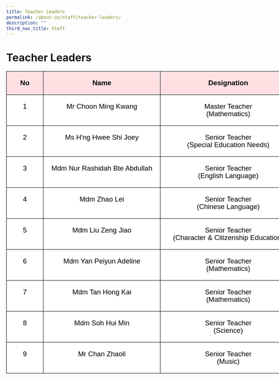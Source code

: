 ```yaml
---
title: Teacher Leaders
permalink: /about-us/staff/teacher-leaders/
description: ""
third_nav_title: Staff
---
```

# **Teacher Leaders**
    
<table style="width:848.25pt;background:white;border-collapse:collapse;border:none;
 mso-border-alt:solid windowtext .5pt;mso-yfti-tbllook:1184;mso-padding-alt:
 0in 0in 0in 0in;mso-border-insideh:.5pt solid windowtext;mso-border-insidev:
 .5pt solid windowtext" width="0" cellpadding="0" cellspacing="0" border="1" class="MsoNormalTable"><tbody><tr style="mso-yfti-irow:0;mso-yfti-firstrow:yes"><td style="width:69.6pt;border:solid windowtext 1.0pt;
  mso-border-alt:solid windowtext .5pt;background:#FFE0E2;padding:3.75pt 3.75pt 3.75pt 3.75pt" valign="top" width="93"><p style="text-align:center" align="center" class="MsoNormal"><b><span style="font-size:14.0pt;line-height:107%;font-family:&quot;Arial&quot;,sans-serif;
  mso-fareast-font-family:&quot;Times New Roman&quot;;color:black;mso-bidi-language:TA">No</span></b><span style="font-size:14.0pt;line-height:107%;font-family:&quot;Arial&quot;,sans-serif;
  mso-fareast-font-family:&quot;Times New Roman&quot;;color:black;mso-bidi-language:TA"></span></p></td><td style="width:241.35pt;border:solid windowtext 1.0pt;
  border-left:none;mso-border-left-alt:solid windowtext .5pt;mso-border-alt:
  solid windowtext .5pt;background:#FFE0E2;padding:3.75pt 3.75pt 3.75pt 3.75pt" valign="top" width="322"><p style="text-align:center" align="center" class="MsoNormal"><b><span style="font-size:14.0pt;line-height:107%;font-family:&quot;Arial&quot;,sans-serif;
  mso-fareast-font-family:&quot;Times New Roman&quot;;color:black;mso-bidi-language:TA">Name</span></b><span style="font-size:14.0pt;line-height:107%;font-family:&quot;Arial&quot;,sans-serif;
  mso-fareast-font-family:&quot;Times New Roman&quot;;color:black;mso-bidi-language:TA"></span></p></td><td style="width:278.75pt;border:solid windowtext 1.0pt;
  border-left:none;mso-border-left-alt:solid windowtext .5pt;mso-border-alt:
  solid windowtext .5pt;background:#FFE0E2;padding:3.75pt 3.75pt 3.75pt 3.75pt" valign="top" width="372"><p style="text-align:center" align="center" class="MsoNormal"><b><span style="font-size:14.0pt;line-height:107%;font-family:&quot;Arial&quot;,sans-serif;
  mso-fareast-font-family:&quot;Times New Roman&quot;;color:black;mso-bidi-language:TA">Designation</span></b><span style="font-size:14.0pt;line-height:107%;font-family:&quot;Arial&quot;,sans-serif;
  mso-fareast-font-family:&quot;Times New Roman&quot;;color:black;mso-bidi-language:TA"></span></p></td><td style="width:258.55pt;border:solid windowtext 1.0pt;
  border-left:none;mso-border-left-alt:solid windowtext .5pt;mso-border-alt:
  solid windowtext .5pt;background:#FFE0E2;padding:3.75pt 3.75pt 3.75pt 3.75pt" valign="top" width="345"><p style="text-align:center" align="center" class="MsoNormal"><b><span style="font-size:14.0pt;line-height:107%;font-family:&quot;Arial&quot;,sans-serif;
  mso-fareast-font-family:&quot;Times New Roman&quot;;color:black;mso-bidi-language:TA">Email Address</span></b><span style="font-size:14.0pt;line-height:107%;font-family:
  &quot;Arial&quot;,sans-serif;mso-fareast-font-family:&quot;Times New Roman&quot;;color:black;
  mso-bidi-language:TA"></span></p></td></tr><tr style="mso-yfti-irow:1"><td style="width:69.6pt;border:solid windowtext 1.0pt;
  border-top:none;mso-border-top-alt:solid windowtext .5pt;mso-border-alt:solid windowtext .5pt;
  background:transparent;padding:3.75pt 3.75pt 3.75pt 3.75pt" valign="top" width="93"><p style="text-align:center" align="center" class="MsoNormal"><span style="font-size:14.0pt;line-height:107%;font-family:&quot;Arial&quot;,sans-serif;
  mso-fareast-font-family:&quot;Times New Roman&quot;;color:black;mso-bidi-language:TA">1</span></p></td><td style="width:241.35pt;border-top:none;border-left:
  none;border-bottom:solid windowtext 1.0pt;border-right:solid windowtext 1.0pt;
  mso-border-top-alt:solid windowtext .5pt;mso-border-left-alt:solid windowtext .5pt;
  mso-border-alt:solid windowtext .5pt;background:transparent;padding:3.75pt 3.75pt 3.75pt 3.75pt" valign="top" width="322"><p style="text-align:center" align="center" class="MsoNormal"><span style="font-size:14.0pt;line-height:107%;font-family:&quot;Arial&quot;,sans-serif;
  mso-fareast-font-family:&quot;Times New Roman&quot;;color:black;mso-bidi-language:TA">Mr Choon Ming Kwang</span></p></td><td style="width:278.75pt;border-top:none;border-left:
  none;border-bottom:solid windowtext 1.0pt;border-right:solid windowtext 1.0pt;
  mso-border-top-alt:solid windowtext .5pt;mso-border-left-alt:solid windowtext .5pt;
  mso-border-alt:solid windowtext .5pt;background:transparent;padding:3.75pt 3.75pt 3.75pt 3.75pt" valign="top" width="372"><p style="text-align:center" align="center" class="MsoNormal"><span style="font-size:14.0pt;line-height:107%;font-family:&quot;Arial&quot;,sans-serif;
  mso-fareast-font-family:&quot;Times New Roman&quot;;color:black;mso-bidi-language:TA">Master Teacher<br>(Mathematics)</span></p></td><td style="width:258.55pt;border-top:none;border-left:
  none;border-bottom:solid windowtext 1.0pt;border-right:solid windowtext 1.0pt;
  mso-border-top-alt:solid windowtext .5pt;mso-border-left-alt:solid windowtext .5pt;
  mso-border-alt:solid windowtext .5pt;background:transparent;padding:3.75pt 3.75pt 3.75pt 3.75pt" valign="top" width="345"><p style="text-align:center" align="center" class="MsoNormal"><span style="font-size:14.0pt;line-height:107%;font-family:&quot;Arial&quot;,sans-serif;
  mso-fareast-font-family:&quot;Times New Roman&quot;;color:black;mso-bidi-language:TA"><a href="mailto:choon_ming_kwang@moe.edu.sg"><span style="color:#033C2E">choon_ming_kwang@moe.edu.sg</span></a></span></p></td></tr><tr style="mso-yfti-irow:2"><td style="width:69.6pt;border:solid windowtext 1.0pt;
  border-top:none;mso-border-top-alt:solid windowtext .5pt;mso-border-alt:solid windowtext .5pt;
  background:transparent;padding:3.75pt 3.75pt 3.75pt 3.75pt" valign="top" width="93"><p style="text-align:center" align="center" class="MsoNormal"><span style="font-size:14.0pt;line-height:107%;font-family:&quot;Arial&quot;,sans-serif;
  mso-fareast-font-family:&quot;Times New Roman&quot;;color:black;mso-bidi-language:TA">2</span></p></td><td style="width:241.35pt;border-top:none;border-left:
  none;border-bottom:solid windowtext 1.0pt;border-right:solid windowtext 1.0pt;
  mso-border-top-alt:solid windowtext .5pt;mso-border-left-alt:solid windowtext .5pt;
  mso-border-alt:solid windowtext .5pt;background:transparent;padding:3.75pt 3.75pt 3.75pt 3.75pt" valign="top" width="322"><p style="text-align:center" align="center" class="MsoNormal"><span style="font-size:14.0pt;line-height:107%;font-family:&quot;Arial&quot;,sans-serif;
  mso-fareast-font-family:&quot;Times New Roman&quot;;color:black;mso-bidi-language:TA">Ms H'ng Hwee Shi Joey</span></p></td><td style="width:278.75pt;border-top:none;border-left:
  none;border-bottom:solid windowtext 1.0pt;border-right:solid windowtext 1.0pt;
  mso-border-top-alt:solid windowtext .5pt;mso-border-left-alt:solid windowtext .5pt;
  mso-border-alt:solid windowtext .5pt;background:transparent;padding:3.75pt 3.75pt 3.75pt 3.75pt" valign="top" width="372"><p style="text-align:center" align="center" class="MsoNormal"><span style="font-size:14.0pt;line-height:107%;font-family:&quot;Arial&quot;,sans-serif;
  mso-fareast-font-family:&quot;Times New Roman&quot;;color:black;mso-bidi-language:TA">Senior Teacher<br>(Special Education Needs)</span></p></td><td style="width:258.55pt;border-top:none;border-left:
  none;border-bottom:solid windowtext 1.0pt;border-right:solid windowtext 1.0pt;
  mso-border-top-alt:solid windowtext .5pt;mso-border-left-alt:solid windowtext .5pt;
  mso-border-alt:solid windowtext .5pt;background:transparent;padding:3.75pt 3.75pt 3.75pt 3.75pt" valign="top" width="345"><p style="text-align:center" align="center" class="MsoNormal"><span style="font-size:14.0pt;line-height:107%;font-family:&quot;Arial&quot;,sans-serif;
  mso-fareast-font-family:&quot;Times New Roman&quot;;color:black;mso-bidi-language:TA"><a href="mailto:hng_hwee_shi@moe.edu.sg"><span style="color:#033C2E">hng_hwee_shi@moe.edu.sg</span></a></span></p></td></tr><tr style="mso-yfti-irow:3"><td style="width:69.6pt;border:solid windowtext 1.0pt;
  border-top:none;mso-border-top-alt:solid windowtext .5pt;mso-border-alt:solid windowtext .5pt;
  background:transparent;padding:3.75pt 3.75pt 3.75pt 3.75pt" valign="top" width="93"><p style="text-align:center" align="center" class="MsoNormal"><span style="font-size:14.0pt;line-height:107%;font-family:&quot;Arial&quot;,sans-serif;
  mso-fareast-font-family:&quot;Times New Roman&quot;;color:black;mso-bidi-language:TA">3</span></p></td><td style="width:241.35pt;border-top:none;border-left:
  none;border-bottom:solid windowtext 1.0pt;border-right:solid windowtext 1.0pt;
  mso-border-top-alt:solid windowtext .5pt;mso-border-left-alt:solid windowtext .5pt;
  mso-border-alt:solid windowtext .5pt;background:transparent;padding:3.75pt 3.75pt 3.75pt 3.75pt" valign="top" width="322"><p style="text-align:center" align="center" class="MsoNormal"><span style="font-size:14.0pt;line-height:107%;font-family:&quot;Arial&quot;,sans-serif;
  mso-fareast-font-family:&quot;Times New Roman&quot;;color:black;mso-bidi-language:TA">Mdm Nur Rashidah Bte Abdullah</span></p></td><td style="width:278.75pt;border-top:none;border-left:
  none;border-bottom:solid windowtext 1.0pt;border-right:solid windowtext 1.0pt;
  mso-border-top-alt:solid windowtext .5pt;mso-border-left-alt:solid windowtext .5pt;
  mso-border-alt:solid windowtext .5pt;background:transparent;padding:3.75pt 3.75pt 3.75pt 3.75pt" valign="top" width="372"><p style="text-align:center" align="center" class="MsoNormal"><span style="font-size:14.0pt;line-height:107%;font-family:&quot;Arial&quot;,sans-serif;
  mso-fareast-font-family:&quot;Times New Roman&quot;;color:black;mso-bidi-language:TA">Senior Teacher<br>(English Language)</span></p></td><td style="width:258.55pt;border-top:none;border-left:
  none;border-bottom:solid windowtext 1.0pt;border-right:solid windowtext 1.0pt;
  mso-border-top-alt:solid windowtext .5pt;mso-border-left-alt:solid windowtext .5pt;
  mso-border-alt:solid windowtext .5pt;background:transparent;padding:3.75pt 3.75pt 3.75pt 3.75pt" valign="top" width="345"><p style="text-align:center" align="center" class="MsoNormal"><span style="font-size:14.0pt;line-height:107%;font-family:&quot;Arial&quot;,sans-serif;
  mso-fareast-font-family:&quot;Times New Roman&quot;;color:black;mso-bidi-language:TA"><a href="mailto:nur_rashidah_abdullah@moe.edu.sg"><span style="color:#033C2E">nur_rashidah_abdullah@moe.edu.sg</span></a></span></p></td></tr><tr style="mso-yfti-irow:4"><td style="width:69.6pt;border:solid windowtext 1.0pt;
  border-top:none;mso-border-top-alt:solid windowtext .5pt;mso-border-alt:solid windowtext .5pt;
  background:transparent;padding:3.75pt 3.75pt 3.75pt 3.75pt" valign="top" width="93"><p style="text-align:center" align="center" class="MsoNormal"><span style="font-size:14.0pt;line-height:107%;font-family:&quot;Arial&quot;,sans-serif;
  mso-fareast-font-family:&quot;Times New Roman&quot;;color:black;mso-bidi-language:TA">4</span></p></td><td style="width:241.35pt;border-top:none;border-left:
  none;border-bottom:solid windowtext 1.0pt;border-right:solid windowtext 1.0pt;
  mso-border-top-alt:solid windowtext .5pt;mso-border-left-alt:solid windowtext .5pt;
  mso-border-alt:solid windowtext .5pt;background:transparent;padding:3.75pt 3.75pt 3.75pt 3.75pt" valign="top" width="322"><p style="text-align:center" align="center" class="MsoNormal"><span style="font-size:14.0pt;line-height:107%;font-family:&quot;Arial&quot;,sans-serif;
  mso-fareast-font-family:&quot;Times New Roman&quot;;color:black;mso-bidi-language:TA">Mdm Zhao Lei</span></p></td><td style="width:278.75pt;border-top:none;border-left:
  none;border-bottom:solid windowtext 1.0pt;border-right:solid windowtext 1.0pt;
  mso-border-top-alt:solid windowtext .5pt;mso-border-left-alt:solid windowtext .5pt;
  mso-border-alt:solid windowtext .5pt;background:transparent;padding:3.75pt 3.75pt 3.75pt 3.75pt" valign="top" width="372"><p style="text-align:center" align="center" class="MsoNormal"><span style="font-size:14.0pt;line-height:107%;font-family:&quot;Arial&quot;,sans-serif;
  mso-fareast-font-family:&quot;Times New Roman&quot;;color:black;mso-bidi-language:TA">Senior Teacher<br>(Chinese Language)</span></p></td><td style="width:258.55pt;border-top:none;border-left:
  none;border-bottom:solid windowtext 1.0pt;border-right:solid windowtext 1.0pt;
  mso-border-top-alt:solid windowtext .5pt;mso-border-left-alt:solid windowtext .5pt;
  mso-border-alt:solid windowtext .5pt;background:transparent;padding:3.75pt 3.75pt 3.75pt 3.75pt" valign="top" width="345"><p style="text-align:center" align="center" class="MsoNormal"><span style="font-size:14.0pt;line-height:107%;font-family:&quot;Arial&quot;,sans-serif;
  mso-fareast-font-family:&quot;Times New Roman&quot;;color:black;mso-bidi-language:TA"><a href="mailto:zhao_lei_a@moe.edu.sg"><span style="color:#033C2E">zhao_lei_a@moe.edu.sg</span></a></span></p></td></tr><tr style="mso-yfti-irow:5"><td style="width:69.6pt;border:solid windowtext 1.0pt;
  border-top:none;mso-border-top-alt:solid windowtext .5pt;mso-border-alt:solid windowtext .5pt;
  background:transparent;padding:3.75pt 3.75pt 3.75pt 3.75pt" valign="top" width="93"><p style="text-align:center" align="center" class="MsoNormal"><span style="font-size:14.0pt;line-height:107%;font-family:&quot;Arial&quot;,sans-serif;
  mso-fareast-font-family:&quot;Times New Roman&quot;;color:black;mso-bidi-language:TA">5</span></p></td><td style="width:241.35pt;border-top:none;border-left:
  none;border-bottom:solid windowtext 1.0pt;border-right:solid windowtext 1.0pt;
  mso-border-top-alt:solid windowtext .5pt;mso-border-left-alt:solid windowtext .5pt;
  mso-border-alt:solid windowtext .5pt;background:transparent;padding:3.75pt 3.75pt 3.75pt 3.75pt" valign="top" width="322"><p style="text-align:center" align="center" class="MsoNormal"><span style="font-size:14.0pt;line-height:107%;font-family:&quot;Arial&quot;,sans-serif;
  mso-fareast-font-family:&quot;Times New Roman&quot;;color:black;mso-bidi-language:TA">Mdm Liu Zeng Jiao</span></p></td><td style="width:278.75pt;border-top:none;border-left:
  none;border-bottom:solid windowtext 1.0pt;border-right:solid windowtext 1.0pt;
  mso-border-top-alt:solid windowtext .5pt;mso-border-left-alt:solid windowtext .5pt;
  mso-border-alt:solid windowtext .5pt;background:transparent;padding:3.75pt 3.75pt 3.75pt 3.75pt" valign="top" width="372"><p style="text-align:center" align="center" class="MsoNormal"><span style="font-size:14.0pt;line-height:107%;font-family:&quot;Arial&quot;,sans-serif;
  mso-fareast-font-family:&quot;Times New Roman&quot;;color:black;mso-bidi-language:TA">Senior Teacher<br>(Character &amp; Citizenship Education)</span></p></td><td style="width:258.55pt;border-top:none;border-left:
  none;border-bottom:solid windowtext 1.0pt;border-right:solid windowtext 1.0pt;
  mso-border-top-alt:solid windowtext .5pt;mso-border-left-alt:solid windowtext .5pt;
  mso-border-alt:solid windowtext .5pt;background:transparent;padding:3.75pt 3.75pt 3.75pt 3.75pt" valign="top" width="345"><p style="text-align:center" align="center" class="MsoNormal"><span style="font-size:14.0pt;line-height:107%;font-family:&quot;Arial&quot;,sans-serif;
  mso-fareast-font-family:&quot;Times New Roman&quot;;color:black;mso-bidi-language:TA"><a href="mailto:liu_zengjiao@moe.edu.sg"><span style="color:#033C2E">liu_zengjiao@moe.edu.sg</span></a></span></p></td></tr><tr style="mso-yfti-irow:6"><td style="width:69.6pt;border:solid windowtext 1.0pt;
  border-top:none;mso-border-top-alt:solid windowtext .5pt;mso-border-alt:solid windowtext .5pt;
  background:transparent;padding:3.75pt 3.75pt 3.75pt 3.75pt" valign="top" width="93"><p style="text-align:center" align="center" class="MsoNormal"><span style="font-size:14.0pt;line-height:107%;font-family:&quot;Arial&quot;,sans-serif;
  mso-fareast-font-family:&quot;Times New Roman&quot;;color:black;mso-bidi-language:TA">6</span></p></td><td style="width:241.35pt;border-top:none;border-left:
  none;border-bottom:solid windowtext 1.0pt;border-right:solid windowtext 1.0pt;
  mso-border-top-alt:solid windowtext .5pt;mso-border-left-alt:solid windowtext .5pt;
  mso-border-alt:solid windowtext .5pt;background:transparent;padding:3.75pt 3.75pt 3.75pt 3.75pt" valign="top" width="322"><p style="text-align:center" align="center" class="MsoNormal"><span style="font-size:14.0pt;line-height:107%;font-family:&quot;Arial&quot;,sans-serif;
  mso-fareast-font-family:&quot;Times New Roman&quot;;color:black;mso-bidi-language:TA">Mdm Yan Peiyun Adeline</span></p></td><td style="width:278.75pt;border-top:none;border-left:
  none;border-bottom:solid windowtext 1.0pt;border-right:solid windowtext 1.0pt;
  mso-border-top-alt:solid windowtext .5pt;mso-border-left-alt:solid windowtext .5pt;
  mso-border-alt:solid windowtext .5pt;background:transparent;padding:3.75pt 3.75pt 3.75pt 3.75pt" valign="top" width="372"><p style="text-align:center" align="center" class="MsoNormal"><span style="font-size:14.0pt;line-height:107%;font-family:&quot;Arial&quot;,sans-serif;
  mso-fareast-font-family:&quot;Times New Roman&quot;;color:black;mso-bidi-language:TA">Senior Teacher<br>(Mathematics)</span></p></td><td style="width:258.55pt;border-top:none;border-left:
  none;border-bottom:solid windowtext 1.0pt;border-right:solid windowtext 1.0pt;
  mso-border-top-alt:solid windowtext .5pt;mso-border-left-alt:solid windowtext .5pt;
  mso-border-alt:solid windowtext .5pt;background:transparent;padding:3.75pt 3.75pt 3.75pt 3.75pt" valign="top" width="345"><p style="text-align:center" align="center" class="MsoNormal"><span style="font-size:14.0pt;line-height:107%;font-family:&quot;Arial&quot;,sans-serif;
  mso-fareast-font-family:&quot;Times New Roman&quot;;color:black;mso-bidi-language:TA"><a href="mailto:yan_peiyun@moe.edu.sg"><span style="color:#033C2E">yan_peiyun@moe.edu.sg</span></a></span></p></td></tr><tr style="mso-yfti-irow:7"><td style="width:69.6pt;border:solid windowtext 1.0pt;
  border-top:none;mso-border-top-alt:solid windowtext .5pt;mso-border-alt:solid windowtext .5pt;
  background:transparent;padding:3.75pt 3.75pt 3.75pt 3.75pt" valign="top" width="93"><p style="text-align:center" align="center" class="MsoNormal"><span style="font-size:14.0pt;line-height:107%;font-family:&quot;Arial&quot;,sans-serif;
  mso-fareast-font-family:&quot;Times New Roman&quot;;color:black;mso-bidi-language:TA">7</span></p></td><td style="width:241.35pt;border-top:none;border-left:
  none;border-bottom:solid windowtext 1.0pt;border-right:solid windowtext 1.0pt;
  mso-border-top-alt:solid windowtext .5pt;mso-border-left-alt:solid windowtext .5pt;
  mso-border-alt:solid windowtext .5pt;background:transparent;padding:3.75pt 3.75pt 3.75pt 3.75pt" valign="top" width="322"><p style="text-align:center" align="center" class="MsoNormal"><span style="font-size:14.0pt;line-height:107%;font-family:&quot;Arial&quot;,sans-serif;
  mso-fareast-font-family:&quot;Times New Roman&quot;;color:black;mso-bidi-language:TA">Mdm Tan Hong Kai</span></p></td><td style="width:278.75pt;border-top:none;border-left:
  none;border-bottom:solid windowtext 1.0pt;border-right:solid windowtext 1.0pt;
  mso-border-top-alt:solid windowtext .5pt;mso-border-left-alt:solid windowtext .5pt;
  mso-border-alt:solid windowtext .5pt;background:transparent;padding:3.75pt 3.75pt 3.75pt 3.75pt" valign="top" width="372"><p style="text-align:center" align="center" class="MsoNormal"><span style="font-size:14.0pt;line-height:107%;font-family:&quot;Arial&quot;,sans-serif;
  mso-fareast-font-family:&quot;Times New Roman&quot;;color:black;mso-bidi-language:TA">Senior Teacher<br>(Mathematics)</span></p></td><td style="width:258.55pt;border-top:none;border-left:
  none;border-bottom:solid windowtext 1.0pt;border-right:solid windowtext 1.0pt;
  mso-border-top-alt:solid windowtext .5pt;mso-border-left-alt:solid windowtext .5pt;
  mso-border-alt:solid windowtext .5pt;background:transparent;padding:3.75pt 3.75pt 3.75pt 3.75pt" valign="top" width="345"><p style="text-align:center" align="center" class="MsoNormal"><span style="font-size:14.0pt;line-height:107%;font-family:&quot;Arial&quot;,sans-serif;
  mso-fareast-font-family:&quot;Times New Roman&quot;;color:black;mso-bidi-language:TA"><a href="mailto:tan_hong_kai@moe.edu.sg"><span style="color:#033C2E">tan_hong_kai@moe.edu.sg</span></a></span></p></td></tr><tr style="mso-yfti-irow:8"><td style="width:69.6pt;border:solid windowtext 1.0pt;
  border-top:none;mso-border-top-alt:solid windowtext .5pt;mso-border-alt:solid windowtext .5pt;
  background:transparent;padding:3.75pt 3.75pt 3.75pt 3.75pt" valign="top" width="93"><p style="text-align:center" align="center" class="MsoNormal"><span style="font-size:14.0pt;line-height:107%;font-family:&quot;Arial&quot;,sans-serif;
  mso-fareast-font-family:&quot;Times New Roman&quot;;color:black;mso-bidi-language:TA">8</span></p></td><td style="width:241.35pt;border-top:none;border-left:
  none;border-bottom:solid windowtext 1.0pt;border-right:solid windowtext 1.0pt;
  mso-border-top-alt:solid windowtext .5pt;mso-border-left-alt:solid windowtext .5pt;
  mso-border-alt:solid windowtext .5pt;background:transparent;padding:3.75pt 3.75pt 3.75pt 3.75pt" valign="top" width="322"><p style="text-align:center" align="center" class="MsoNormal"><span style="font-size:14.0pt;line-height:107%;font-family:&quot;Arial&quot;,sans-serif;
  mso-fareast-font-family:&quot;Times New Roman&quot;;color:black;mso-bidi-language:TA">Mdm Soh Hui Min</span></p></td><td style="width:278.75pt;border-top:none;border-left:
  none;border-bottom:solid windowtext 1.0pt;border-right:solid windowtext 1.0pt;
  mso-border-top-alt:solid windowtext .5pt;mso-border-left-alt:solid windowtext .5pt;
  mso-border-alt:solid windowtext .5pt;background:transparent;padding:3.75pt 3.75pt 3.75pt 3.75pt" valign="top" width="372"><p style="text-align:center" align="center" class="MsoNormal"><span style="font-size:14.0pt;line-height:107%;font-family:&quot;Arial&quot;,sans-serif;
  mso-fareast-font-family:&quot;Times New Roman&quot;;color:black;mso-bidi-language:TA">Senior Teacher<br>(Science)</span></p></td><td style="width:258.55pt;border-top:none;border-left:
  none;border-bottom:solid windowtext 1.0pt;border-right:solid windowtext 1.0pt;
  mso-border-top-alt:solid windowtext .5pt;mso-border-left-alt:solid windowtext .5pt;
  mso-border-alt:solid windowtext .5pt;background:transparent;padding:3.75pt 3.75pt 3.75pt 3.75pt" valign="top" width="345"><p style="text-align:center" align="center" class="MsoNormal"><span style="font-size:14.0pt;line-height:107%;font-family:&quot;Arial&quot;,sans-serif;
  mso-fareast-font-family:&quot;Times New Roman&quot;;color:black;mso-bidi-language:TA"><a href="mailto:soh_hui_min@moe.edu.sg"><span style="color:#033C2E">soh_hui_min@moe.edu.sg</span></a></span></p></td></tr><tr style="mso-yfti-irow:9;mso-yfti-lastrow:yes"><td style="width:69.6pt;border:solid windowtext 1.0pt;
  border-top:none;mso-border-top-alt:solid windowtext .5pt;mso-border-alt:solid windowtext .5pt;
  background:transparent;padding:3.75pt 3.75pt 3.75pt 3.75pt" valign="top" width="93"><p style="text-align:center" align="center" class="MsoNormal"><span style="font-size:14.0pt;line-height:107%;font-family:&quot;Arial&quot;,sans-serif;
  mso-fareast-font-family:&quot;Times New Roman&quot;;color:black;mso-bidi-language:TA">9</span></p></td><td style="width:241.35pt;border-top:none;border-left:
  none;border-bottom:solid windowtext 1.0pt;border-right:solid windowtext 1.0pt;
  mso-border-top-alt:solid windowtext .5pt;mso-border-left-alt:solid windowtext .5pt;
  mso-border-alt:solid windowtext .5pt;background:transparent;padding:3.75pt 3.75pt 3.75pt 3.75pt" valign="top" width="322"><p style="text-align:center" align="center" class="MsoNormal"><span style="font-size:14.0pt;line-height:107%;font-family:&quot;Arial&quot;,sans-serif;
  mso-fareast-font-family:&quot;Times New Roman&quot;;color:black;mso-bidi-language:TA">Mr Chan Zhaoli</span></p></td><td style="width:278.75pt;border-top:none;border-left:
  none;border-bottom:solid windowtext 1.0pt;border-right:solid windowtext 1.0pt;
  mso-border-top-alt:solid windowtext .5pt;mso-border-left-alt:solid windowtext .5pt;
  mso-border-alt:solid windowtext .5pt;background:transparent;padding:3.75pt 3.75pt 3.75pt 3.75pt" valign="top" width="372"><p style="text-align:center" align="center" class="MsoNormal"><span style="font-size:14.0pt;line-height:107%;font-family:&quot;Arial&quot;,sans-serif;
  mso-fareast-font-family:&quot;Times New Roman&quot;;color:black;mso-bidi-language:TA">Senior Teacher<br>(Music)</span></p></td><td style="width:258.55pt;border-top:none;border-left:
  none;border-bottom:solid windowtext 1.0pt;border-right:solid windowtext 1.0pt;
  mso-border-top-alt:solid windowtext .5pt;mso-border-left-alt:solid windowtext .5pt;
  mso-border-alt:solid windowtext .5pt;background:transparent;padding:3.75pt 3.75pt 3.75pt 3.75pt" valign="top" width="345"><p style="text-align:center" align="center" class="MsoNormal"><span style="font-size:14.0pt;line-height:107%;font-family:&quot;Arial&quot;,sans-serif;
  mso-fareast-font-family:&quot;Times New Roman&quot;;color:black;mso-bidi-language:TA"><a href="mailto:chan_zhaoli@moe.edu.sg"><span style="color:#033C2E">chan_zhaoli@moe.edu.sg</span></a></span></p></td></tr></tbody></table>